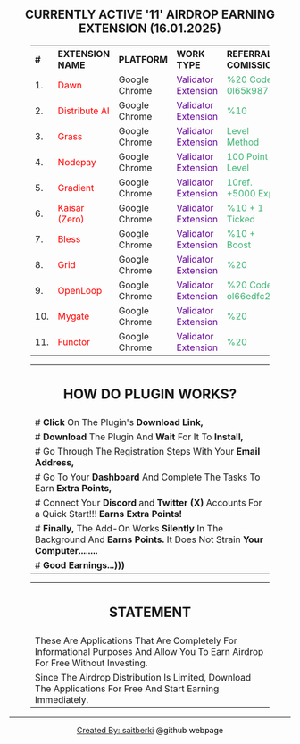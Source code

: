 <center><h2> CURRENTLY ACTIVE '11' AIRDROP EARNING EXTENSION (16.01.2025) </h2></center>

<center>
<table style="width:85%; text-align:left;">
  <tr>
    <th>#</th>
    <th>EXTENSION NAME</th>
    <th>PLATFORM</th>
    <th>WORK TYPE</th>
    <th>REFERRAL COMISSION</th>
    <th>DOWNLOAD</th>
  </tr>
     
  <tr>
    <td> 1. </td>
    <td><font color="#ff0000"> Dawn </font> </td>
    <td>Google Chrome</td>
    <td><font color="#660099"> Validator Extension </font> </td>
    <td><font color="#3cb371"> %20 Code: 0l65k987 </font> </td>
    <td><a href="https://chromewebstore.google.com/detail/dawn-validator-chrome-ext/fpdkjdnhkakefebpekbdhillbhonfjjp" target="_blank"><u>Download</u></a></td> 
  </tr>
  
  <tr>
    <td> 2. </td>
    <td><font color="#ff0000"> Distribute AI </font> </td>
    <td>Google Chrome</td>
    <td><font color="#660099"> Validator Extension </font> </td>
    <td><font color="#3cb371"> %10 </font></td>
    <td><a href="https://r.distribute.ai/saitberki" target="_blank"><u>Download</u></a></td>  
  </tr>
  
  <tr>
    <td> 3. </td>
    <td><font color="#ff0000"> Grass </font> </td>
    <td>Google Chrome</td>
    <td><font color="#660099"> Validator Extension </font> </td>
    <td><font color="#3cb371"> Level Method </font></td>
    <td><a href="https://app.getgrass.io/register/?referralCode=E8kLD5rubOryXQv" target="_blank"><u>Download</u></a></td>
  </tr>

  <tr>
    <td> 4. </td>
    <td><font color="#ff0000"> Nodepay </font> </td>
    <td>Google Chrome</td>
    <td><font color="#660099"> Validator Extension </font> </td>
    <td><font color="#3cb371"> 100 Point + Level </font> </td>
    <td><a href="https://app.nodepay.ai/register?ref=AZ77erJY2nF1DO2" target="_blank"><u>Download</u></a></td>
  </tr>

  <tr>
    <td> 5. </td>
    <td><font color="#ff0000"> Gradient </font> </td>
    <td>Google Chrome</td>
    <td><font color="#660099"> Validator Extension </font> </td>
    <td><font color="#3cb371"> 10ref. +5000 Exp </font> </td>
    <td><a href="https://app.gradient.network/signup?code=AHHXL2" target="_blank"><u>Download</u></a></td>    
  </tr>
  
  <tr>
    <td> 6. </td>
    <td><font color="#ff0000"> Kaisar (Zero) </font> </td>
    <td>Google Chrome</td>
    <td><font color="#660099"> Validator Extension </font> </td>
    <td><font color="#3cb371"> %10 + 1 Ticked </font> </td>
    <td><a href="https://zero.kaisar.io/register?ref=ozqUvR074" target="_blank"><u>Download</u></a></td>
  </tr>

  <tr>
    <td> 7. </td>
    <td><font color="#ff0000"> Bless </font> </td>
    <td>Google Chrome</td>
    <td><font color="#660099"> Validator Extension </font> </td>
    <td><font color="#3cb371"> %10 + Boost </font> </td>
    <td><a href="https://bless.network/dashboard?ref=RG3IP0" target="_blank"><u>Download</u></a></td>
  </tr>

  <tr>
    <td> 8. </td>
    <td><font color="#ff0000"> Grid </font> </td>
    <td>Google Chrome</td>
    <td><font color="#660099"> Validator Extension </font> </td>
    <td><font color="#3cb371"> %20 </font> </td>
    <td><a href="https://sso.getgrid.ai/registration?referral_code=5ea3924" target="_blank"><u>Download</u></a></td> 
  </tr>

  <tr>
    <td> 9. </td>
    <td><font color="#ff0000"> OpenLoop </font> </td>
    <td>Google Chrome</td>
    <td><font color="#660099"> Validator Extension </font> </td>
    <td><font color="#3cb371"> %20 Code: ol66edfc2f</font> </td>
    <td><a href="https://chromewebstore.google.com/detail/openloopso-sentry-node-ex/effapmdildnpkiaeghlkicpfflpiambm" target="_blank"><u>Download</u></a></td>
  </tr> 

  <tr>
    <td> 10. </td>
    <td><font color="#ff0000"> Mygate </font> </td>
    <td>Google Chrome</td>
    <td><font color="#660099"> Validator Extension </font> </td>
    <td><font color="#3cb371"> %20 </font> </td>
    <td><a href="https://app.mygate.network/login?code=2eBkXR" target="_blank"><u>Download</u></a></td> 
  </tr>

  <tr>
    <td> 11. </td>
    <td><font color="#ff0000"> Functor </font> </td>
    <td>Google Chrome</td>
    <td><font color="#660099"> Validator Extension </font> </td>
    <td><font color="#3cb371"> %20 </font> </td>
    <td><a href="https://node.securitylabs.xyz/?from=extension&type=signin&referralCode=cm5jd7il3gfpvny1b8axp60jb" target="_blank"><u>Download</u></a></td> 
  </tr>
</table>
</center>

<center>
<table style="width:85%; text-align:left;">
  <tr>
    <th><center><h2> HOW DO PLUGIN WORKS? </h2></center></th>
  </tr>
    
  <tr>
    <td> # <b>Click</b> On The Plugin's <b>Download Link,</b> </td>
  </tr>
  
  <tr>
    <td> # <b>Download</b> The Plugin And <b>Wait</b> For It To <b>Install,</b> </td>
  </tr>

  <tr>
    <td> # Go Through The Registration Steps With Your <b>Email Address,</b> </td>
  </tr>

  <tr>
    <td> # Go To Your <b>Dashboard</b> And Complete The Tasks To Earn <b>Extra Points,</b> </td>
  </tr> 
   
  <tr>
    <td> # Connect Your <b>Discord</b> and <b>Twitter (X)</b> Accounts For a Quick Start!!! <b>Earns Extra Points!</b> </td>
  </tr> 

  <tr> 
    <td> # <b>Finally,</b> The Add-On Works <b>Silently</b> In The Background And <b>Earns Points.</b> It Does Not Strain <b>Your Computer........</b> </td>
  </tr>

   <tr> 
    <td> # <b>Good Earnings...)))</b> </td>
  </tr>
</table>
</center>

<center>
<table style="width:85%; text-align:left;">
  <tr>
    <th><center><h2> STATEMENT </h2></center></th>
  </tr>
    
  <tr>
    <td> These Are Applications That Are Completely For Informational Purposes And Allow You To Earn Airdrop For Free Without Investing. </td>
  </tr>
  
  <tr>
    <td> Since The Airdrop Distribution Is Limited, Download The Applications For Free And Start Earning Immediately. </td>
  </tr>
</table>
</center>

<hr>
<center><a href="https://github.com/saitberki" target="_blank">Created By: saitberki</a> <font color="black"> @github webpage </font></center>
